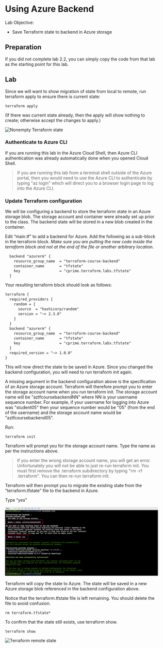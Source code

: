 # Using Azure Backend

Lab Objective:
- Save Terraform state to backend in Azure storage

## Preparation

If you did not complete lab 2.2, you can simply copy the code from that lab as the starting point for this lab.

## Lab

Since we will want to show migration of state from local to remote, run terraform apply to ensure there is current state:

```
terraform apply
```

(If there was current state already, then the apply will show nothing to create; otherwise accept the changes to apply.)

![Nonempty Terraform state](./images/tf-show-apply.png "Nonempty Terraform state")

### Authenticate to Azure CLI

If you are running this lab in the Azure Cloud Shell, then Azure CLI authentication was already automatically done when you opened Cloud Shell.  

> If you are running this lab from a terminal shell outside of the Azure portal, then you would need to use the Azure CLI to authenticate by typing "az login" which will direct you to a browser login page to log into the Azure CLI.

### Update Terraform configuration

We will be configuring a backend to store the terraform state in an Azure storage blob.  The storage account and container were already set up prior to the class.  The backend state will be stored in a new blob created in the container.

Edit “main.tf” to add a backend for Azure.  Add the following as a sub-block in the terraform block.  *Make sure you are putting the new code inside the terraform block and not at the end of the file or another arbitrary location.*

```
  backend "azurerm" {
    resource_group_name  = "terraform-course-backend"
    container_name       = "tfstate"
    key                  = "cprime.terraform.labs.tfstate"
  }
```

Your resulting terraform block should look as follows:
```
terraform {
  required_providers {
    random = {
      source  = "hashicorp/random"
      version = "~> 2.3.0"
    }
  }
  backend "azurerm" {
    resource_group_name  = "terraform-course-backend"
    container_name       = "tfstate"
    key                  = "cprime.terraform.labs.tfstate"
  }
  required_version = "~> 1.0.0"
}
```

This will now direct the state to be saved in Azure.  Since you changed the backend configuration, you will need to run terraform init again.

A missing argument in the backend configuration above is the specification of an Azure storage account.  Terraform will therefore prompt you to enter the storage account name when you run terraform init.  The storage account name will be "aztfcoursebackendNN" where NN is your username sequence number.  For example, if your username for logging into Azure was "student05" then your sequence number would be "05" (from the end of the username) and the storage account name would be "aztfcoursebackend05".

Run:

```
terraform init
```

Terraform will prompt you for the storage account name. Type the name as per the instructions above.   

> If you enter the wrong storage account name, you will get an error.  Unfortunately you will not be able to just re-run terraform init.  You must first remove the .terraform subdirectory by typing "rm -rf .terraform".  You can then re-run terraform init.

Terraform will then prompt you to migrate the existing state from the “terraform.tfstate” file to the backend in Azure.

Type “yes”

![Terraform init with remote backend](./images/tf-init.png "Terraform init with remote backend")

Terraform will copy the state to Azure.  The state will be saved in a new Azure storage blob referenced in the backend configuration above.

Notice that the terraform.tfstate file is left remaining.  You should delete the file to avoid confusion.

```
rm terraform.tfstate*
```

To confirm that the state still exists, use terraform show.

```
terraform show
```

![Terraform remote state](./images/tf-remote-state.png "Terraform remote state")
